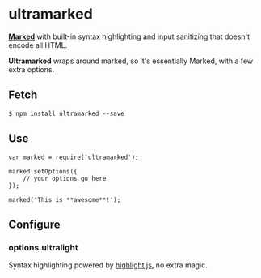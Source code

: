 # ultramarked

[**Marked**](https://github.com/chjj/marked) with built-in syntax highlighting and input sanitizing that doesn't encode all HTML.

**Ultramarked** wraps around marked, so it's essentially Marked, with a few extra options.

## Fetch

    $ npm install ultramarked --save

## Use

    var marked = require('ultramarked');

    marked.setOptions({
        // your options go here
    });

    marked('This is **awesome**!');

## Configure

### options.ultralight

Syntax highlighting powered by [highlight.js](https://github.com/isagalaev/highlight.js), no extra magic.